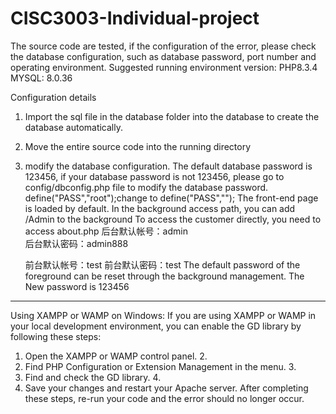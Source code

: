 # CISC3003-Individual-project
The source code are tested, if the configuration of the error, 
please check the database configuration, such as database password, 
port number and operating environment.
Suggested running environment version: PHP8.3.4 MYSQL: 8.0.36

Configuration details
1. Import the sql file in the database folder into the database to create 
the database automatically.
2. Move the entire source code into the running directory
3. modify the database configuration. The default database password 
is 123456, if your database password is not 123456, 
please go to config/dbconfig.php file to modify the database password.
define("PASS","root");change to define("PASS","");
The front-end page is loaded by default. In the background access path, you can add /Admin to the background
To access the customer directly, you need to access about.php
    后台默认帐号：admin	
    后台默认密码：admin888
    
    前台默认帐号：test
    前台默认密码：test
The default password of the foreground can be reset through the 
background management. The New password is 123456

---------------------------------------------------------------------------------

Using XAMPP or WAMP on Windows:
If you are using XAMPP or WAMP in your local development environment,
 you can enable the GD library by following these steps:

1. Open the XAMPP or WAMP control panel. 2.
2. Find PHP Configuration or Extension Management in the menu. 3.
3. Find and check the GD library. 4.
4. Save your changes and restart your Apache server.
After completing these steps, re-run your code and the error should no longer occur.
